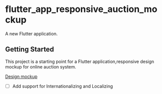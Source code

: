 # flutter_app_responsive_auction_mockup

A new Flutter application.

## Getting Started

This project is a starting point for a Flutter application,responsive design mockup for online auction system.

[Design mockup ](https://dribbble.com/shots/14900792-mobile-app-develop)

- [ ] Add support for Internationalizing and Localizing

